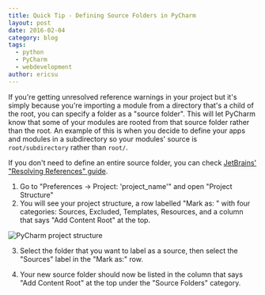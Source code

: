 ```yaml
---
title: Quick Tip - Defining Source Folders in PyCharm
layout: post
date: 2016-02-04
category: blog
tags:
  - python
  - PyCharm
  - webdevelopment
author: ericsu
---
```


If you're getting unresolved reference warnings in your project but it's simply because you're importing a module
from a directory that's a child of the root, you can specify a folder as a "source folder". This will let PyCharm
know that some of your modules are rooted from that source folder rather than the root.
An example of this is when you decide to define your apps and modules in a subdirectory
so your modules' source is `root/subdirectory` rather than `root/`.

If you don't need to define an entire source folder, you can check
[JetBrains' "Resolving References" guide](https://www.jetbrains.com/pycharm/help/resolving-references.html).

1. Go to "Preferences -> Project: 'project_name'" and open "Project Structure"
2. You will see your project structure, a row labelled "Mark as: " with four categories: Sources, Excluded, Templates, Resources, and a column that says "Add Content Root" at the top.

<img src="{{ site.url }}/assets/images/posts/pycharm-project-structure.png" alt="PyCharm project structure" style="max-height: 400px">

3. Select the folder that you want to label as a source, then select the "Sources" label in the "Mark as:"
   row.

4. Your new source folder should now be listed in the column that says "Add Content Root" at the top under the "Source Folders" category.

